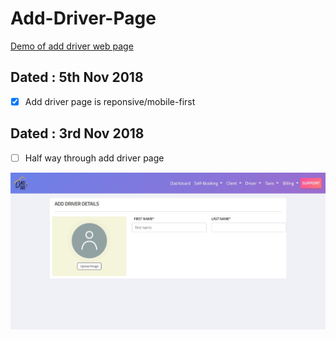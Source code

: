 # Add-Driver-Page
[Demo of add driver web page](https://designer199.github.io/add-driver/)

## Dated : 5th Nov 2018
 - [x] Add driver page is reponsive/mobile-first


## Dated : 3rd Nov 2018
 - [ ] Half way through add driver page
 
![Preview of Add driver page](images/demo.jpg)
